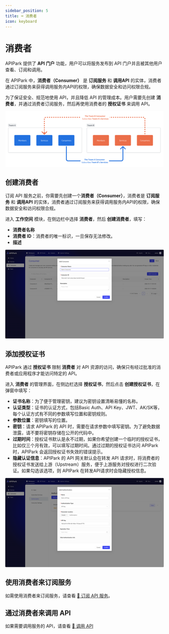 ```yaml
---
sidebar_position: 5
title: ⌨️ 消费者
icon: keyboard
---
```


# 消费者

APIPark 提供了 **API 门户** 功能，用户可以将服务发布到 API 门户并且被其他用户查看、订阅和调用。

在 APIPark 中，**消费者（Consumer）** 是 **订阅服务** 和 **调用API** 的实体，消费者通过订阅服务来获得调用服务内API的权限，确保数据安全和访问权限合规。

为了保证安全、规范地使用 API，并且降低 API 的管理成本。用户需要先创建 **消费者**，并通过消费者订阅服务，然后再使用消费者的 **授权证书** 来调用 API。

![](images/2024-10-28-23-05-08.png)

## 创建消费者

订阅 API 服务之前，你需要先创建一个**消费者（Consumer）**，消费者是 **订阅服务** 和 **调用API** 的实体，消费者通过订阅服务来获得调用服务内API的权限，确保数据安全和访问权限合规。

进入 **工作空间** 模块，在侧边栏中选择 **消费者**，然后 **创建消费者**，填写：

* **消费者名称**
* **消费者 ID**：消费者的唯一标识，一旦保存无法修改。
* **描述**

![](images/2024-10-28-23-09-51.png)

## 添加授权证书

APIPark 通过 **授权证书** 限制 **消费者** 对 API 资源的访问，确保只有经过批准的消费者或应用程序才能访问特定的 API。

进入 **消费者** 的管理界面，在侧边栏选择 **授权证书**，然后点击 **创建授权证书**，在弹窗中填写：

* **证书名称**：为了便于管理密钥，建议为密钥设置清晰易懂的名称。
* **认证类型**：证书的认证方式，包括Basic Auth、API Key、JWT、AK/SK等，每个认证方式有不同的参数填写位置和密钥规则。
* **参数位置**：密钥填写的位置。
* **密钥**：请求 APIPark 的 API 时，需要在请求参数中填写密钥。为了避免数据泄露，请不要将密钥存储在公开的代码中。
* **过期时间**：授权证书默认是永不过期，如果你希望创建一个临时的授权证书，比如仅三个月有效，可以填写过期时间。通过过期的授权证书访问 APIPark 时，APIPark 会返回授权证书失效的错误提示。
* **隐藏认证信息**：APIPark 的 API 网关默认会在转发 API 请求时，将消费者的授权证书发送给上游（Upstream）服务，便于上游服务对授权进行二次验证。如果勾选该选项，则 APIPark 在转发API请求时会隐藏授权信息。

![](images/2024-10-28-23-15-15.png)

## 使用消费者来订阅服务

如需使用消费者来订阅服务，请查看 [🔗 订阅 API 服务](developer_portal.md)。

## 通过消费者来调用 API

如果需要调用服务的 API，请查看 [🔗 调用 API](call_api.md)

